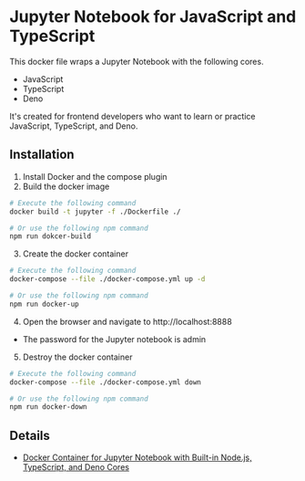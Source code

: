 # Jupyter Notebook for JavaScript and TypeScript
This docker file wraps a Jupyter Notebook with the following cores.
* JavaScript
* TypeScript
* Deno

It's created for frontend developers who want to learn or practice JavaScript, TypeScript, and Deno.

## Installation
1. Install Docker and the compose plugin
2. Build the docker image
```bash
# Execute the following command 
docker build -t jupyter -f ./Dockerfile ./

# Or use the following npm command 
npm run dokcer-build
```

3. Create the docker container
```bash
# Execute the following command 
docker-compose --file ./docker-compose.yml up -d

# Or use the following npm command 
npm run docker-up
```

4. Open the browser and navigate to http://localhost:8888
  * The password for the Jupyter notebook is admin
5. Destroy the docker container
```bash
# Execute the following command 
docker-compose --file ./docker-compose.yml down

# Or use the following npm command 
npm run docker-down
```

## Details
* [Docker Container for Jupyter Notebook with Built-in Node.js, TypeScript, and Deno Cores](https://medium.com/a-layman/docker-container-for-jupyter-notebook-with-built-in-node-js-typescript-and-deno-cores-7106dc89c704)
